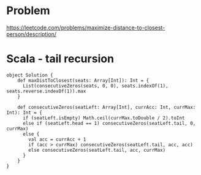 # Problem
https://leetcode.com/problems/maximize-distance-to-closest-person/description/

# Scala - tail recursion
```
object Solution {
    def maxDistToClosest(seats: Array[Int]): Int = {
      List(consecutiveZeros(seats, 0, 0), seats.indexOf(1), seats.reverse.indexOf(1)).max
    }
  
    def consecutiveZeros(seatLeft: Array[Int], currAcc: Int, currMax: Int): Int = {
      if (seatLeft.isEmpty) Math.ceil(currMax.toDouble / 2).toInt
      else if (seatLeft.head == 1) consecutiveZeros(seatLeft.tail, 0, currMax)
      else {
        val acc = currAcc + 1
        if (acc > currMax) consecutiveZeros(seatLeft.tail, acc, acc)
        else consecutiveZeros(seatLeft.tail, acc, currMax)
      }
    }
}
```
